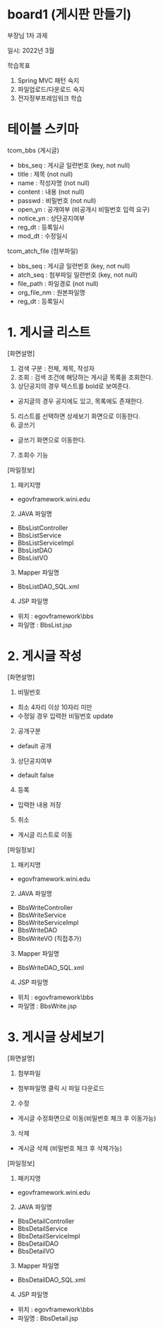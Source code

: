 # board1 (게시판 만들기)
부장님 1차 과제

일시: 2022년 3월

학습목표
1. Spring MVC 패턴 숙지
2. 파일업로드/다운로드 숙지
3. 전자정부프레임워크 학습

# 테이블 스키마
tcom_bbs (게시글)
- bbs_seq : 게시글 일련번호 (key, not null)
- title : 제목 (not null)
- name : 작성자명 (not null)
- content : 내용 (not null)
- passwd : 비밀번호 (not null)
- open_yn : 공개여부 (비공개시 비밀번호 입력 요구)
- notice_yn : 상단공지여부
- reg_dt : 등록일시
- mod_dt : 수정일시

tcom_atch_file (첨부파일)
- bbs_seq : 게시글 일련번호 (key, not null)
- atch_seq : 첨부파일 일련번호 (key, not null)
- file_path : 파일경로 (not null)
- org_file_nm : 원본파일명
- reg_dt : 등록일시

# 1. 게시글 리스트
[화면설명]
1. 검색 구분 : 전체, 제목, 작성자
2. 조회 : 검색 조건에 해당하는 게시글 목록을 조회한다.
3. 상단공지의 경우 텍스트를 bold로 보여준다.
  - 공지글의 경우 공지에도 있고, 목록에도 존재한다.
5. 리스트를 선택하면 상세보기 화면으로 이동한다.
6. 글쓰기
  - 글쓰기 화면으로 이동한다.
7. 조회수 기능


[파일정보]
1. 패키지명
  - egovframework.wini.edu
2. JAVA 파일명
  - BbsListController
  - BbsListService
  - BbsListServiceImpl
  - BbsListDAO
  - BbsListVO
3. Mapper 파일명
  - BbsListDAO_SQL.xml
4. JSP 파일명
  - 위치 : egovframework\bbs
  - 파일명 : BbsList.jsp


# 2. 게시글 작성
[화면설명]
1. 비밀번호
  - 최소 4자리 이상 10자리 미만
  - 수정일 경우 입력한 비밀번호 update
2. 공개구분
  - default 공개
3. 상단공지여부
  - default false
4. 등록
  - 입력한 내용 저장
5. 취소
  - 게시글 리스트로 이동


[파일정보]
1. 패키지명
  - egovframework.wini.edu
2. JAVA 파일명
  - BbsWriteController
  - BbsWriteService
  - BbsWriteServiceImpl
  - BbsWriteDAO
  - BbsWriteVO (직접추가)
3. Mapper 파일명
  - BbsWriteDAO_SQL.xml
4. JSP 파일명
  - 위치 : egovframework\bbs
  - 파일명 : BbsWrite.jsp


# 3. 게시글 상세보기
[화면설명]
1. 첨부파일
  - 첨부파일명 클릭 시 파일 다운로드
2. 수정
  - 게시글 수정화면으로 이동(비밀번호 체크 후 이동가능)
3. 삭제
  - 게시글 삭제 (비밀번호 체크 후 삭제가능)


[파일정보]
1. 패키지명
  - egovframework.wini.edu
2. JAVA 파일명
  - BbsDetailController
  - BbsDetailService
  - BbsDetailServiceImpl
  - BbsDetailDAO
  - BbsDetailVO
3. Mapper 파일명
  - BbsDetailDAO_SQL.xml
4. JSP 파일명
  - 위치 : egovframework\bbs
  - 파일명 : BbsDetail.jsp



